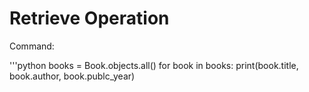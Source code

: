 # Retrieve Operation

Command:

'''python
books = Book.objects.all()
for book in books:
    print(book.title, book.author, book.publc_year)

